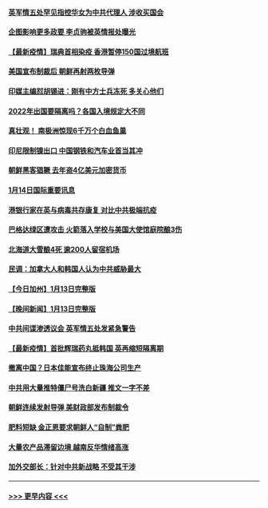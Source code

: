 #### [英军情五处罕见指控华女为中共代理人 涉收买国会](../pages/prog202/a103321349.md?t=01150501) 
#### [企图影响更多政要 李贞驹被英情报处曝光](../pages/prog202/a103321212.md?t=01150501) 
#### [【最新疫情】瑞典首相染疫 香港暂停150国过境航班](../pages/prog202/a103321206.md?t=01150501) 
#### [美国宣布制裁后 朝鲜再射两枚导弹](../pages/prog202/a103321204.md?t=01150501) 
#### [印媒主编怼胡锡进：刚有中方士兵冻死 多关心他们](../pages/prog202/a103321148.md?t=01150501) 
#### [2022年出国要隔离吗？各国入境规定大不同](../pages/prog202/a103321106.md?t=01150501) 
#### [真壮观！ 南极洲惊现6千万个白血鱼巢](../pages/prog202/a103320944.md?t=01150501) 
#### [印尼限制镍出口 中国钢铁和汽车业首当其冲](../pages/prog202/a103320935.md?t=01150501) 
#### [朝鲜黑客猖獗 去年盗4亿美元加密货币](../pages/prog202/a103320924.md?t=01150501) 
#### [1月14日国际重要讯息](../pages/prog202/a103320947.md?t=01150501) 
#### [港银行家在英与病毒共存康复 对比中共极端抗疫](../pages/prog202/a103320951.md?t=01150501) 
#### [巴格达绿区遭攻击 火箭落入学校与美国大使馆庭院酿3伤](../pages/prog202/a103320791.md?t=01150501) 
#### [北海道大雪酿4死 逾200人留宿机场](../pages/prog202/a103320784.md?t=01150501) 
#### [民调：加拿大人和韩国人认为中共威胁最大](../pages/prog202/a103320750.md?t=01150501) 
#### [【今日加州】1月13日完整版](../pages/prog202/a103320715.md?t=01150501) 
#### [【晚间新闻】1月13日完整版](../pages/prog202/a103320690.md?t=01150501) 
#### [中共间谍渗透议会 英军情五处发紧急警告](../pages/prog202/a103320540.md?t=01150501) 
#### [【最新疫情】首批辉瑞药丸抵韩国 英再缩短隔离期](../pages/prog202/a103320345.md?t=01150501) 
#### [撤离中国？日本佳能宣布终止珠海公司生产](../pages/prog202/a103320432.md?t=01150501) 
#### [中共用大量推特僵尸号洗白新疆 推文一字不差](../pages/prog202/a103320386.md?t=01150501) 
#### [朝鲜连续发射导弹 美财政部发布制裁令](../pages/prog202/a103320339.md?t=01150501) 
#### [肥料短缺 金正恩要求朝鲜人“自制”粪肥](../pages/prog202/a103320124.md?t=01150501) 
#### [大量农产品滞留边境 越南反华情绪高涨](../pages/prog202/a103320103.md?t=01150501) 
#### [加外交部长：针对中共新战略 不受其干涉](../pages/prog202/a103320081.md?t=01150501) 

----
#### [ >>> 更早内容 <<< ](../indexes/prog202-earlier.md)
